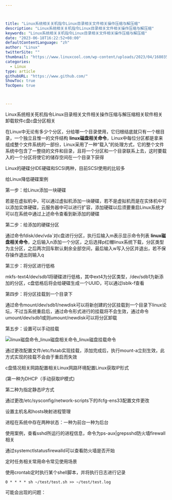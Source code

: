 ```yaml
---



title: "Linux系统相关关机指令Linux目录相关文件相关操作压缩与解压缩"
description: "Linux系统相关关机指令Linux目录相关文件相关操作压缩与解压缩"
keywords: "Linux系统相关关机指令Linux目录相关文件相关操作压缩与解压缩"
date: "2023-06-18T16:22:52+08:00"
defaultContentLanguage: "zh"
author: "Linux"
twitterSite: ""
thumbnail: "https://www.linuxcool.com/wp-content/uploads/2023/04/1680351350898_0.png"
categories:
  - Linux
type: article
githubURL: "https://www.github.com/"
ShowToc: true
TocOpen: true



---
```


Linux系统相关死机指令Linux目录相关文件相关操作压缩与解压缩相关软件相关卸载软件c盘c盘分区相关

​在Linux中无论有多少个分区，分给哪一个目录使用，它归根结底就只有一个根目录，一个独立且惟一的文件结构 **linux磁盘相关命令**，Linux中每位分区都是拿来组成整个文件系统的一部份，Linux采用了一种“载入”的处理方式，它的整个文件系统中包含了一整绕的文件和目录，且将一个分区和一个目录联系上去，这时要载入的一个分区将使它的储存空间在一个目录下获得

​Linux的硬碟分IDE硬碟和SCSI两种，目前SCSI使用的比较多

给Linux降低硬碟案例

第一步：给Linux添加一块硬碟

​若是在虚拟机中，可以通过虚拟机添加一块硬碟，若不是虚拟机而是在实体机中可以添加实体硬碟，云服务器中可以进行扩容，添加硬碟以后须要重启Linux系统才可以在系统中通过上述命令查看到新添加的硬碟

第二步：给添加的硬碟分区

通过命令fdisk/dev/vda`对c盘进行分区，执行后输入m表示显示命令列表 **linux磁盘相关命令**，之后输入n添加一个分区，之后选择p红帽linux系统下载，分区类型为主分区，之后两次回车默认剩余全部空间，最后输入w写入分区并退出，若不保存操作退出则输入q

第三步：将分区进行低格

mkfs-text4/dev/sdb1将硬碟进行低格，其中ext4为分区类型，/dev/sdb1为新添加的分区，c盘低格后将会给硬碟生成一个UUID，可以通过lsblk-f查看

第四步：将分区挂载到一个目录下

通过命令mount/dev/sdb1/newdisk可以将新创建的分区挂载到一个目录下linux论坛，不过当系统重启后，通过命令形式进行的挂载将不会生效，通过命令umount/dev/sdb1或则umount/newdisk可以将分区卸载

第五步：设置可以手动挂载

![linux磁盘命令_linux磁盘相关命令_linux磁盘挂载命令](https://www.linuxcool.com/wp-content/uploads/2023/04/1680351350898_0.png)

通过更改配置文件/etc/fstab实现挂载，添加完成后，执行mount-a立刻生效，此方式实现的挂载不会由于重启而失效

c盘情况相关网路配置相关Linux网路环境配置Linux获取IP形式

(第一种为DHCP（手动获取IP模式) 

第二种为指定静态IP方式

通过更改/etc/sysconfig/network-scripts下的ifcfg-ens33配置文件更改

设置主机名和hosts映射进程管理

进程在系统中存在两种状态：一种为前台一种为后台

使用案例，查看sshd所运行的进程信息，命令为ps-aux|grepsshd防火墙firewall相关

通过systemctlstatusfirewalld可以查看防火墙是否开始

定时任务相关常用命令常见使用场景

使用crontab定时执行某个shell脚本，并将执行日志进行记录

```shell
0 * * * * sh ~/test/test.sh >> ~/test/test.log
```

可能会出现的问题：